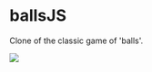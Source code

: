 # ballsJS
Clone of the classic game of 'balls'.

![](http://projects.tiptopdesign.pl/ballsjs/ballsjs.png)
